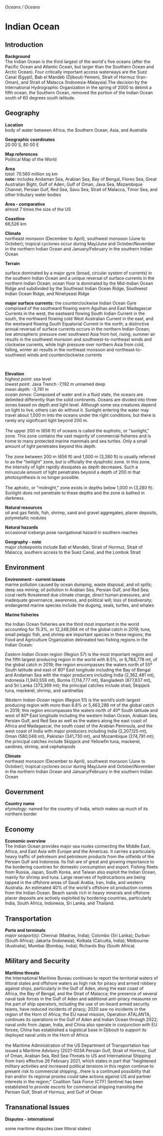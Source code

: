 _Oceans / Oceans_

# Indian Ocean

## Introduction

**Background**<br>
The Indian Ocean is the third largest of the world's five oceans (after the Pacific Ocean and Atlantic Ocean, but larger than the Southern Ocean and Arctic Ocean). Four critically important access waterways are the Suez Canal (Egypt), Bab el Mandeb (Djibouti-Yemen), Strait of Hormuz (Iran-Oman), and Strait of Malacca (Indonesia-Malaysia).The decision by the International Hydrographic Organization in the spring of 2000 to delimit a fifth ocean, the Southern Ocean, removed the portion of the Indian Ocean south of 60 degrees south latitude.<br>

## Geography

**Location**<br>
body of water between Africa, the Southern Ocean, Asia, and Australia<br>

**Geographic coordinates**<br>
20 00 S, 80 00 E<br>

**Map references**<br>
Political Map of the World<br>

**Area**<br>
_total_: 70.560 million sq km<br>
<strong>note:</strong> includes Andaman Sea, Arabian Sea, Bay of Bengal, Flores Sea, Great Australian Bight, Gulf of Aden, Gulf of Oman, Java Sea, Mozambique Channel, Persian Gulf, Red Sea, Savu Sea, Strait of Malacca, Timor Sea, and other tributary water bodies<br>

**Area - comparative**<br>
almost 7 times the size of the US<br>

**Coastline**<br>
66,526 km<br>

**Climate**<br>
northeast monsoon (December to April), southwest monsoon (June to October); tropical cyclones occur during May/June and October/November in the northern Indian Ocean and January/February in the southern Indian Ocean<br>

**Terrain**<br>
<p>surface dominated by a major gyre (broad, circular system of currents) in the southern Indian Ocean and a unique reversal of surface currents in the northern Indian Ocean; ocean floor is dominated by the Mid-Indian Ocean Ridge and subdivided by the Southeast Indian Ocean Ridge, Southwest Indian Ocean Ridge, and Ninetyeast Ridge</p> <p><strong>major surface currents:</strong> the counterclockwise Indian Ocean Gyre comprised of the southward flowing warm Agulhas and East Madagascar Currents in the west, the eastward flowing South Indian Current in the south, the northward flowing cold West Australian Current in the east, and the westward flowing South Equatorial Current in the north; a distinctive annual reversal of surface currents occurs in the northern Indian Ocean; low atmospheric pressure over southwest Asia from hot, rising, summer air results in the southwest monsoon and southwest-to-northeast winds and clockwise currents, while high pressure over northern Asia from cold, falling, winter air results in the northeast monsoon and northeast-to-southwest winds and counterclockwise currents</p><br>

**Elevation**<br>
_highest point_: sea level<br>
_lowest point_: Java Trench -7,192 m unnamed deep<br>
_mean depth_: -3,741 m<br>
_ocean zones_: Composed of water and in a fluid state, the oceans are delimited differently than the solid continents. Oceans are divided into three zones based on depth and light level. Although some sea creatures depend on light to live, others can do without it. Sunlight entering the water may travel about 1,000 m into the oceans under the right conditions, but there is rarely any significant light beyond 200 m.<br><br>The upper 200 m (656 ft) of oceans is called the euphotic, or "sunlight," zone. This zone contains the vast majority of commercial fisheries and is home to many protected marine mammals and sea turtles. Only a small amount of light penetrates beyond this depth. <br><br>The zone between 200 m (656 ft) and 1,000 m (3,280 ft) is usually referred to as the "twilight" zone, but is officially the dysphotic zone. In this zone, the intensity of light rapidly dissipates as depth decreases. Such a minuscule amount of light penetrates beyond a depth of 200 m that photosynthesis is no longer possible.<br><br>The aphotic, or "midnight," zone exists in depths below 1,000 m (3,280 ft). Sunlight does not penetrate to these depths and the zone is bathed in darkness.<br>

**Natural resources**<br>
oil and gas fields, fish, shrimp, sand and gravel aggregates, placer deposits, polymetallic nodules<br>

**Natural hazards**<br>
occasional icebergs pose navigational hazard in southern reaches<br>

**Geography - note**<br>
major chokepoints include Bab el Mandeb, Strait of Hormuz, Strait of Malacca, southern access to the Suez Canal, and the Lombok Strait<br>

## Environment

**Environment - current issues**<br>
marine pollution caused by ocean dumping, waste disposal, and oil spills; deep sea mining; oil pollution in Arabian Sea, Persian Gulf, and Red Sea; coral reefs threatened due climate change, direct human pressures, and inadequate governance, awareness, and political will; loss of biodiversity; endangered marine species include the dugong, seals, turtles, and whales<br>

**Marine fisheries**<br>
<p>the Indian Ocean fisheries are the third most important in the world accounting for 15.3%, or 12,248,064 mt of the global catch in 2019; tuna, small pelagic fish, and shrimp are important species in these regions; the Food and Agriculture Organization delineated two fishing regions in the Indian Ocean:</p> <p><em>Eastern Indian Ocean</em> region (Region 57) is the most important region and the fifth largest producing region in the world with 8.5%, or 6,784,778 mt, of the global catch in 2019; the region encompasses the waters north of 55º South latitude and east of 80º East longitude including the Bay of Bengal and Andaman Sea with the major producers including India (2,362,481 mt), Indonesia (1,940,558 mt), Burma (1,114,777 mt), Bangladesh (877,837 mt), and Sri Lanka (373,369 mt); the principal catches include shad, Skipjack tuna, mackerel, shrimp, and sardinellas</p> <em>Western Indian Ocean</em> region (Region 51) is the world’s sixth largest producing region with more than 6.8% or 5,463,286 mt of the global catch in 2019; this region encompasses the waters north of 40º South latitude and west of 80º East longitude including the western Indian Ocean, Arabian Sea, Persian Gulf, and Red Sea as well as the waters along the east coast of Africa and Madagascar, the south coast of the Arabian Peninsula, and the west coast of India with major producers including India (2,207,125 mt), Oman (580,048 mt), Pakistan (341,730 mt), and Mozambique (274,791 mt); the principal catches include Skipjack and Yellowfin tuna, mackerel, sardines, shrimp, and cephalopods<br>

**Climate**<br>
northeast monsoon (December to April), southwest monsoon (June to October); tropical cyclones occur during May/June and October/November in the northern Indian Ocean and January/February in the southern Indian Ocean<br>

## Government

**Country name**<br>
_etymology_: named for the country of India, which makes up much of its northern border<br>

## Economy

**Economic overview**<br>
The Indian Ocean provides major sea routes connecting the Middle East, Africa, and East Asia with Europe and the Americas. It carries a particularly heavy traffic of petroleum and petroleum products from the oilfields of the Persian Gulf and Indonesia. Its fish are of great and growing importance to the bordering countries for domestic consumption and export. Fishing fleets from Russia, Japan, South Korea, and Taiwan also exploit the Indian Ocean, mainly for shrimp and tuna. Large reserves of hydrocarbons are being tapped in the offshore areas of Saudi Arabia, Iran, India, and western Australia. An estimated 40% of the world's offshore oil production comes from the Indian Ocean. Beach sands rich in heavy minerals and offshore placer deposits are actively exploited by bordering countries, particularly India, South Africa, Indonesia, Sri Lanka, and Thailand.<br>

## Transportation

**Ports and terminals**<br>
_major seaport(s)_: Chennai (Madras, India); Colombo (Sri Lanka); Durban (South Africa); Jakarta (Indonesia); Kolkata (Calcutta, India); Melbourne (Australia); Mumbai (Bombay, India); Richards Bay (South Africa)<br>

## Military and Security

**Maritime threats**<br>
the International Maritime Bureau continues to report the territorial waters of littoral states and offshore waters as high risk for piracy and armed robbery against ships, particularly in the Gulf of Aden, along the east coast of Africa, the Bay of Bengal, and the Strait of Malacca; the presence of several naval task forces in the Gulf of Aden and additional anti-piracy measures on the part of ship operators, including the use of on-board armed security teams, have reduced incidents of piracy; 2020 saw no incidents in the region of the Horn of Africa; the EU naval mission, Operation ATALANTA, continues its operations in the Gulf of Aden and Indian Ocean through 2022; naval units from Japan, India, and China also operate in conjunction with EU forces; China has established a logistical base in Djibouti to support its deployed naval units in the Horn of Africa <br><br>the Maritime Administration of the US Department of Transportation has issued a Maritime Advisory (2021-003A Persian Gulf, Strait of Hormuz, Gulf of Oman, Arabian Sea, Red Sea-Threats to US and International Shipping from Iran) effective 26 February 2021, which states in part that "heightened military activities and increased political tensions in this region continue to present risk to commercial shipping...there is a continued possibility that Iran and/or its regional proxies could take actions against US and partner interests in the region;" Coalition Task Force (CTF) Sentinel has been established to provide escorts for commercial shipping transiting the Persian Gulf, Strait of Hormuz, and Gulf of Oman<br>

## Transnational Issues

**Disputes - international**<br>
<p>some maritime disputes (see littoral states)</p><br>

